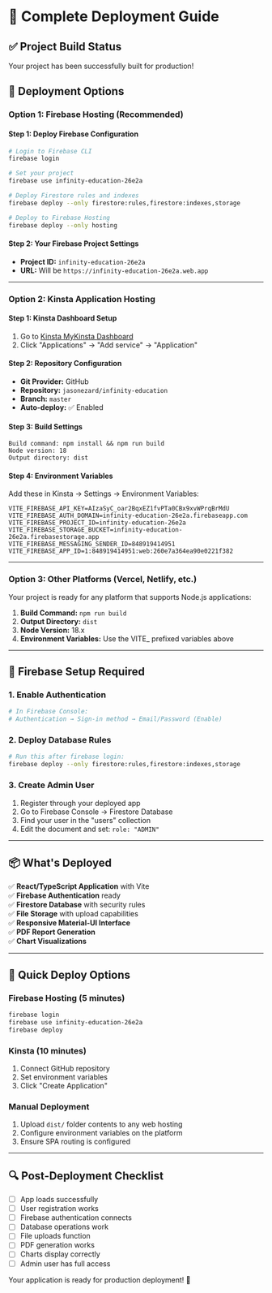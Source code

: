 # 🚀 Complete Deployment Guide

## ✅ Project Build Status
Your project has been successfully built for production!

## 🎯 Deployment Options

### Option 1: Firebase Hosting (Recommended)

#### Step 1: Deploy Firebase Configuration
```bash
# Login to Firebase CLI
firebase login

# Set your project
firebase use infinity-education-26e2a

# Deploy Firestore rules and indexes
firebase deploy --only firestore:rules,firestore:indexes,storage

# Deploy to Firebase Hosting
firebase deploy --only hosting
```

#### Step 2: Your Firebase Project Settings
- **Project ID:** `infinity-education-26e2a`
- **URL:** Will be `https://infinity-education-26e2a.web.app`

---

### Option 2: Kinsta Application Hosting

#### Step 1: Kinsta Dashboard Setup
1. Go to [Kinsta MyKinsta Dashboard](https://mykinsta.com/)
2. Click "Applications" → "Add service" → "Application"

#### Step 2: Repository Configuration
- **Git Provider:** GitHub
- **Repository:** `jasonezard/infinity-education`
- **Branch:** `master`
- **Auto-deploy:** ✅ Enabled

#### Step 3: Build Settings
```
Build command: npm install && npm run build
Node version: 18
Output directory: dist
```

#### Step 4: Environment Variables
Add these in Kinsta → Settings → Environment Variables:
```
VITE_FIREBASE_API_KEY=AIzaSyC_oar2BqxEZ1fvPTa0CBx9xvWPrqBrMdU
VITE_FIREBASE_AUTH_DOMAIN=infinity-education-26e2a.firebaseapp.com
VITE_FIREBASE_PROJECT_ID=infinity-education-26e2a
VITE_FIREBASE_STORAGE_BUCKET=infinity-education-26e2a.firebasestorage.app
VITE_FIREBASE_MESSAGING_SENDER_ID=848919414951
VITE_FIREBASE_APP_ID=1:848919414951:web:260e7a364ea90e0221f382
```

---

### Option 3: Other Platforms (Vercel, Netlify, etc.)

Your project is ready for any platform that supports Node.js applications:

1. **Build Command:** `npm run build`
2. **Output Directory:** `dist`
3. **Node Version:** 18.x
4. **Environment Variables:** Use the VITE_ prefixed variables above

---

## 🔧 Firebase Setup Required

### 1. Enable Authentication
```bash
# In Firebase Console:
# Authentication → Sign-in method → Email/Password (Enable)
```

### 2. Deploy Database Rules
```bash
# Run this after firebase login:
firebase deploy --only firestore:rules,firestore:indexes,storage
```

### 3. Create Admin User
1. Register through your deployed app
2. Go to Firebase Console → Firestore Database
3. Find your user in the "users" collection
4. Edit the document and set: `role: "ADMIN"`

---

## 📦 What's Deployed

✅ **React/TypeScript Application** with Vite  
✅ **Firebase Authentication** ready  
✅ **Firestore Database** with security rules  
✅ **File Storage** with upload capabilities  
✅ **Responsive Material-UI Interface**  
✅ **PDF Report Generation**  
✅ **Chart Visualizations**  

---

## 🎉 Quick Deploy Options

### Firebase Hosting (5 minutes)
```bash
firebase login
firebase use infinity-education-26e2a
firebase deploy
```

### Kinsta (10 minutes)
1. Connect GitHub repository
2. Set environment variables
3. Click "Create Application"

### Manual Deployment
1. Upload `dist/` folder contents to any web hosting
2. Configure environment variables on the platform
3. Ensure SPA routing is configured

---

## 🔍 Post-Deployment Checklist

- [ ] App loads successfully
- [ ] User registration works
- [ ] Firebase authentication connects
- [ ] Database operations work
- [ ] File uploads function
- [ ] PDF generation works
- [ ] Charts display correctly
- [ ] Admin user has full access

Your application is ready for production deployment! 🎉